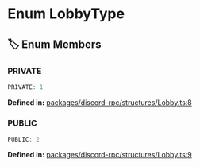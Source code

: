 # Enum LobbyType

## 🏷️ Enum Members

### PRIVATE

```ts
PRIVATE: 1
```
<p style="font-size: 14px; color: var(--vp-c-text-2)">
<strong>Defined in:</strong> <a href="https://github.com/voxelum/minecraft-launcher-core-node/blob/master/packages/discord-rpc/structures/Lobby.ts#L8" target="_blank" rel="noreferrer">packages/discord-rpc/structures/Lobby.ts:8</a>
</p>


### PUBLIC

```ts
PUBLIC: 2
```
<p style="font-size: 14px; color: var(--vp-c-text-2)">
<strong>Defined in:</strong> <a href="https://github.com/voxelum/minecraft-launcher-core-node/blob/master/packages/discord-rpc/structures/Lobby.ts#L9" target="_blank" rel="noreferrer">packages/discord-rpc/structures/Lobby.ts:9</a>
</p>


